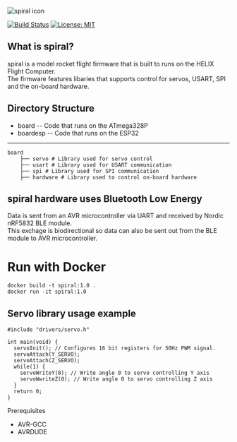 ![spiral icon](https://i.imgur.com/8JeVKCG.png)

[![Build Status](https://travis-ci.com/akilhylton/spiral.svg?token=Mhdf3XXByqN3Nb1swBdo&branch=master)](https://travis-ci.com/akilhylton/spiral)
[![License: MIT](https://img.shields.io/badge/License-MIT-yellow.svg)](https://opensource.org/licenses/MIT)
## What is spiral?
spiral is a model rocket flight firmware that is built to runs on the HELIX Flight Computer. \
The firmware features libaries that supports control for servos, USART, SPI and the on-board hardware. 

## Directory Structure
* board -- Code that runs on the ATmega328P
* boardesp -- Code that runs on the ESP32
------
    board
        ├── servo # Library used for servo control
        ├── usart # Library used for USART communication
        ├── spi # Library used for SPI communication
        ├── hardware # Library used to control on-board hardware 

## spiral hardware uses Bluetooth Low Energy

Data is sent from an AVR microcontroller via UART and received by Nordic nRF5832 BLE module. \
This exchage is biodirectional so data can also be sent out from the BLE module to AVR microcontroller.

# Run with Docker
```
docker build -t spiral:1.0 .
docker run -it spiral:1.0
```

## Servo library usage example
```
#include "drivers/servo.h"

int main(void) {
  servoInit(); // Configures 16 bit registers for 50Hz PWM signal.
  servoAttach(Y_SERVO); 
  servoAttach(Z_SERVO);
  while(1) {
    servoWriteY(0); // Write angle 0 to servo controlling Y axis
    servoWwriteZ(0); // Write angle 0 to servo controlling Z axis
  }
  return 0;
}
```

Prerequisites
- AVR-GCC
- AVRDUDE
